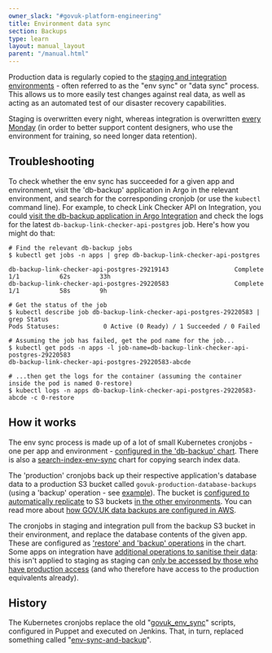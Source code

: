 ```yaml
---
owner_slack: "#govuk-platform-engineering"
title: Environment data sync
section: Backups
type: learn
layout: manual_layout
parent: "/manual.html"
---
```


Production data is regularly copied to the [staging and integration environments](/manual/environments.html) - often referred to as the "env sync" or "data sync" process. This allows us to more easily test changes against real data, as well as acting as an automated test of our disaster recovery capabilities.

Staging is overwritten every night, whereas integration is overwritten [every Monday](https://github.com/alphagov/govuk-helm-charts/commit/5afb13081c60a94d487c2a360c4a4ce3cf789b19) (in order to better support content designers, who use the environment for training, so need longer data retention).

## Troubleshooting

To check whether the env sync has succeeded for a given app and environment, visit the 'db-backup' application in Argo in the relevant environment, and search for the corresponding cronjob (or use the `kubectl` command line). For example, to check Link Checker API on Integration, you could [visit the db-backup application in Argo Integration](https://argo.eks.integration.govuk.digital/applications/db-backup) and check the logs for the latest `db-backup-link-checker-api-postgres` job. Here's how you might do that:

```
# Find the relevant db-backup jobs
$ kubectl get jobs -n apps | grep db-backup-link-checker-api-postgres

db-backup-link-checker-api-postgres-29219143                  Complete   1/1           62s        33h
db-backup-link-checker-api-postgres-29220583                  Complete   1/1           58s        9h

# Get the status of the job
$ kubectl describe job db-backup-link-checker-api-postgres-29220583 | grep Status
Pods Statuses:            0 Active (0 Ready) / 1 Succeeded / 0 Failed

# Assuming the job has failed, get the pod name for the job...
$ kubectl get pods -n apps -l job-name=db-backup-link-checker-api-postgres-29220583
db-backup-link-checker-api-postgres-29220583-abcde

# ...then get the logs for the container (assuming the container inside the pod is named 0-restore)
$ kubectl logs -n apps db-backup-link-checker-api-postgres-29220583-abcde -c 0-restore
```

## How it works

The env sync process is made up of a lot of small Kubernetes cronjobs - one per app and environment - [configured in the 'db-backup' chart](https://github.com/alphagov/govuk-helm-charts/blob/main/charts/db-backup/values.yaml). There is also a [search-index-env-sync](https://github.com/alphagov/govuk-helm-charts/tree/main/charts/search-index-env-sync) chart for copying search index data.

The 'production' cronjobs back up their respective application's database data to a production S3 bucket called `govuk-production-database-backups` (using a 'backup' operation - see [example](https://github.com/alphagov/govuk-helm-charts/blob/4b922fc7eb79757080570d33b1ae668c4d9dbb4f/charts/db-backup/values.yaml#L107-L111)). The bucket is [configured to automatically replicate](https://github.com/alphagov/govuk-infrastructure/blob/4f451dd56d43042e3fe0477235e9f2126618c957/terraform/deployments/govuk-publishing-infrastructure/db_backup_s3.tf) to S3 buckets [in the other environments](https://github.com/alphagov/govuk-infrastructure/blob/4f451dd56d43042e3fe0477235e9f2126618c957/terraform/deployments/govuk-publishing-infrastructure/db_backup_iam.tf#L1-L8). You can read more about [how GOV.UK data backups are configured in AWS](/manual/backups.html).

The cronjobs in staging and integration pull from the backup S3 bucket in their environment, and replace the database contents of the given app. These are configured as ['restore' and 'backup' operations](https://github.com/alphagov/govuk-helm-charts/blob/4b922fc7eb79757080570d33b1ae668c4d9dbb4f/charts/db-backup/values.yaml#L490-L493) in the chart. Some apps on integration have [additional operations to sanitise their data](https://github.com/alphagov/govuk-helm-charts/blob/4b922fc7eb79757080570d33b1ae668c4d9dbb4f/charts/db-backup/values.yaml#L499-L504): this isn't applied to staging as staging can [only be accessed by those who have production access](/manual/rules-for-getting-production-access.html) (and who therefore have access to the production equivalents already).

## History

The Kubernetes cronjobs replace the old "[govuk_env_sync](https://github.com/alphagov/govuk-puppet/tree/main/modules/govuk_env_sync)" scripts, configured in Puppet and executed on Jenkins. That, in turn, replaced something called "[env-sync-and-backup](https://github.com/alphagov/env-sync-and-backup)".
